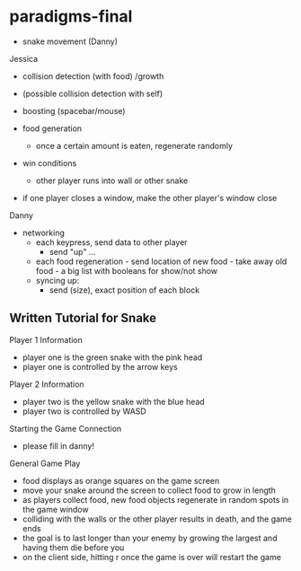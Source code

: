 # paradigms-final

- snake movement (Danny) 

Jessica
- collision detection (with food) /growth
- (possible collision detection with self)

- boosting (spacebar/mouse)

- food generation
    - once a certain amount is eaten, regenerate randomly

- win conditions
	- other player runs into wall or other snake
- if one player closes a window, make the other player's window close

Danny
- networking
    - each keypress, send data to other player
        - send "up" ...
    - each food regeneration - send location of new food - take away old food - a big list with booleans for show/not show
    - syncing up:
        - send (size), exact position of each block


Written Tutorial for Snake
--------------------------

Player 1 Information
- player one is the green snake with the pink head
- player one is controlled by the arrow keys

Player 2 Information
- player two is the yellow snake with the blue head
- player two is controlled by WASD

Starting the Game Connection
- please fill in danny!

General Game Play
- food displays as orange squares on the game screen
- move your snake around the screen to collect food to grow in length
- as players collect food, new food objects regenerate in random spots in the game window
- colliding with the walls or the other player results in death, and the game ends
- the goal is to last longer than your enemy by growing the largest and having them die before you
- on the client side, hitting r once the game is over will restart the game
